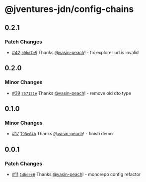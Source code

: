 # @jventures-jdn/config-chains

## 0.2.1

### Patch Changes

- [#42](https://github.com/jventures-jdn/token-generator/pull/42) [`b0bd7e5`](https://github.com/jventures-jdn/token-generator/commit/b0bd7e5dd12d5b26e6d52916e4a96fc2097e2f86) Thanks [@vasin-peach](https://github.com/vasin-peach)! - fix explorer url is invalid

## 0.2.0

### Minor Changes

- [#39](https://github.com/jventures-jdn/token-generator/pull/39) [`267121e`](https://github.com/jventures-jdn/token-generator/commit/267121e9606918858caacfb847383407ac109a52) Thanks [@vasin-peach](https://github.com/vasin-peach)! - remove old dto type

## 0.1.0

### Minor Changes

- [#17](https://github.com/jventures-jdn/token-generator/pull/17) [`798e04b`](https://github.com/jventures-jdn/token-generator/commit/798e04b9e6de8aa0422ea174ab9d7084f00765bd) Thanks [@vasin-peach](https://github.com/vasin-peach)! - finish demo

## 0.0.1

### Patch Changes

- [#11](https://github.com/jventures-jdn/token-generator/pull/11) [`14bdec6`](https://github.com/jventures-jdn/token-generator/commit/14bdec6a4519670ea3510568af258387a14149be) Thanks [@vasin-peach](https://github.com/vasin-peach)! - monorepo config refactor
